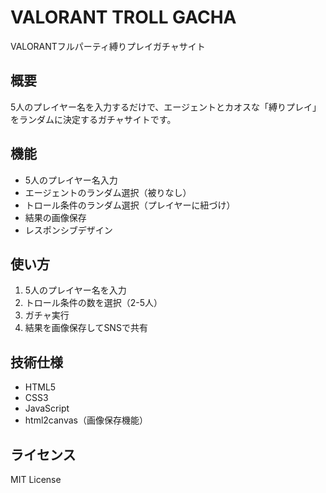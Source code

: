 # VALORANT TROLL GACHA

VALORANTフルパーティ縛りプレイガチャサイト

## 概要

5人のプレイヤー名を入力するだけで、エージェントとカオスな「縛りプレイ」をランダムに決定するガチャサイトです。

## 機能

- 5人のプレイヤー名入力
- エージェントのランダム選択（被りなし）
- トロール条件のランダム選択（プレイヤーに紐づけ）
- 結果の画像保存
- レスポンシブデザイン

## 使い方

1. 5人のプレイヤー名を入力
2. トロール条件の数を選択（2-5人）
3. ガチャ実行
4. 結果を画像保存してSNSで共有

## 技術仕様

- HTML5
- CSS3
- JavaScript
- html2canvas（画像保存機能）

## ライセンス

MIT License 